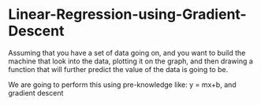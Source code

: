 # Linear-Regression-using-Gradient-Descent
Assuming that you have a set of data going on, and you want to build the machine that look into the data, plotting it on the graph, and then drawing a function that will further predict the value of the data is going to be.

We are going to perform this using pre-knowledge like: y = mx+b, and gradient descent
